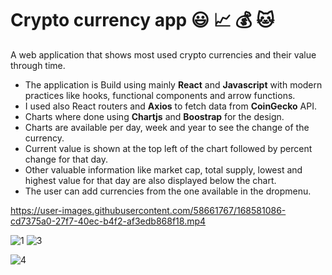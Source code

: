 # Crypto currency app :smiley: :chart_with_upwards_trend: :moneybag: :cat:
A web application that shows most used crypto currencies and their value through time.

* The application is Build using mainly **React** and **Javascript** with modern practices like hooks, functional components and arrow functions.
* I used also React routers and **Axios** to fetch data from **CoinGecko** API.
* Charts where done using **Chartjs** and **Boostrap** for the design.
* Charts are available per day, week and year to see the change of the currency.
* Current value is shown at the top left of the chart followed by percent change for that day.
* Other valuable information like market cap, total supply, lowest and highest value for that day are also displayed below the chart.
* The user can add currencies from the one available in the dropmenu.





https://user-images.githubusercontent.com/58661767/168581086-cd7375a0-27f7-40ec-b4f2-af3edb868f18.mp4

![1](https://user-images.githubusercontent.com/58661767/168821445-06a02355-d727-4009-b7be-2efc68e0b3d1.JPG)
![3](https://user-images.githubusercontent.com/58661767/168821460-d2b21224-7c55-444e-8291-56598f7e6ee6.JPG)

![4](https://user-images.githubusercontent.com/58661767/168821357-d5a02677-7f30-474f-8437-c027ebbc8b08.JPG)
